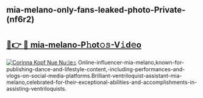 ## mia-melano-only-fans​-leaked-photo​-Private-(nf6r2)


# <h2><a href="https://mediaupload.pro?title=mia-melano&ref=git">🔗👉 🔴 mia-melano-P𝚑ot𝚘𝚜-V𝚒d𝚎o</a></h2>

[![Corinna Kopf Nue Nu𝚍e𝚜](https://i.imgur.com/0qMVB7G.gif)](https://mediaupload.pro?title=mia-melano&ref=git)
Online-influencer-mia-melano,known-for-publishing-dance-and-lifestyle-content,-including-performances-and-vlogs-on-social-media-platforms.Brilliant-ventriloquist-assistant-mia-melano,celebrated-for-their-exceptional-abilities-and-accomplishments-in-assisting-ventriloquists.  